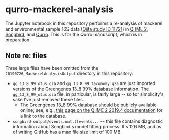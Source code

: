 # qurro-mackerel-analysis
The Jupyter notebook in this repository performs a re-analysis of mackerel and
environmental sample 16S data
([Qiita study ID 11721](https://qiita.ucsd.edu/study/description/11721)) in
[QIIME 2](https://qiime2.org/),
[Songbird](https://github.com/biocore/songbird/),
and [Qurro](https://github.com/biocore/qurro/). This is for the Qurro
manuscript, which is in preparation.

## Note re: files
Three large files have been omitted from the `20190726_MackerelAnalysisOutput`
directory in this repository:

- `gg_13_8_99_otus.qza` and `gg_13_8_99_taxonomy.qza` are just imported
  versions of the Greengenes 13_8 99% database information. The
  `gg_13_8_99_otus.qza` file, in particular, is fairly large -- so for
  simplicity's sake I've just removed these files.
    - The Greengenes 13_8 99% database should be publicly available online; see,
      e.g., [this page on the QIIME 2 2019.4 documentation](https://docs.qiime2.org/2019.4/data-resources/) for a link to the database.
- `songbird-output/events.out.tfevents...` -- this file contains diagnostic
  information about Songbird's model fitting process. It's 126 MB, and as of writing
  GitHub has a max file size limit of 100 MB.

